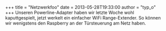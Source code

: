 +++
title = "Netzwerkfoo"
date = 2013-05-28T19:33:00
author = "typ_o"
+++
Unseren Powerline-Adapter haben wir letzte Woche wohl kaputtgespielt,
jetzt werkelt ein einfacher WiFi Range-Extender. So können wir
wenigstens den Raspberry an der Türsteuerung am Netz haben.
